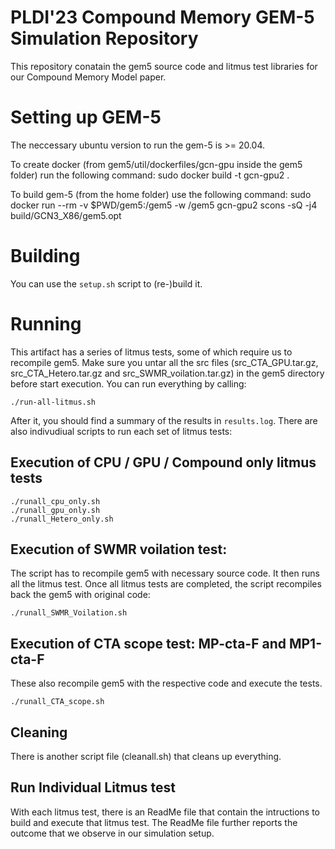 # PLDI'23 Compound Memory GEM-5 Simulation Repository 

This repository conatain the gem5 source code and litmus test libraries for our Compound Memory Model paper. 


# Setting up GEM-5

The neccessary ubuntu version to run the gem-5 is >= 20.04.

To create docker (from gem5/util/dockerfiles/gcn-gpu inside the gem5 folder) run the following command: sudo docker build -t gcn-gpu2 .

To build gem-5 (from the home folder) use the following command:
sudo docker run --rm -v $PWD/gem5:/gem5 -w /gem5 gcn-gpu2 scons -sQ -j4 build/GCN3_X86/gem5.opt


# Building

You can use the `setup.sh` script to (re-)build it.

# Running

This artifact has a series of litmus tests, some of which require us to recompile gem5. Make sure you untar all the src files (src_CTA_GPU.tar.gz, src_CTA_Hetero.tar.gz and src_SWMR_voilation.tar.gz) in the gem5 directory before start execution.  You can run everything by calling:

```
./run-all-litmus.sh
```

After it, you should find a summary of the results in `results.log`.  There are also indivudiual scripts to run each set of litmus tests:

## Execution of CPU / GPU / Compound only litmus tests

```
./runall_cpu_only.sh 
./runall_gpu_only.sh
./runall_Hetero_only.sh
```

## Execution of SWMR voilation test:

The script has to recompile gem5 with necessary source code. It then runs all the litmus test. Once all litmus tests are completed, the script recompiles back the gem5 with original code:

```
./runall_SWMR_Voilation.sh
```


## Execution of CTA scope test: MP-cta-F and MP1-cta-F 

These also recompile gem5 with the respective code and execute the tests.

```
./runall_CTA_scope.sh
```

## Cleaning

There is another script file (cleanall.sh) that cleans up everything.

## Run Individual Litmus test

With each litmus test, there is an ReadMe file that contain the intructions to build and execute that litmus test. The ReadMe file further reports the outcome that we observe in our simulation setup.
